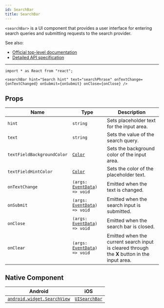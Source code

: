 ```yaml
---
id: SearchBar
title: SearchBar
---
```

<!-- contributors: [shirakaba, MisterBrownRSA, rigor789, ikoevska] -->

`<searchBar>` is a UI component that provides a user interface for entering search queries and submitting requests to the search provider.

See also:

* [Official top-level documentation](https://docs.nativescript.org/ui/components/search-bar)
* [Detailed API specification](https://docs.nativescript.org/api-reference/classes/_ui_search_bar_.searchbar)

---

```tsx
import * as React from "react";

<searchBar hint="Search hint" text="searchPhrase" onTextChange={onTextChanged} onSubmit={onSubmit} onClose={onClose} />
```

<!-- [> screenshots for=SearchBar <] -->

## Props

| Name | Type | Description |
|------|------|-------------|
| `hint` | `string` | Sets placeholder text for the input area.
| `text` | `string` | Sets the value of the search query.
| `textFieldBackgroundColor` | [`Color`](https://docs.nativescript.org/api-reference/classes/__nativescript_core_.color) | Sets the background color of the input area.
| `textFieldHintColor` | [`Color`](https://docs.nativescript.org/api-reference/classes/__nativescript_core_.color) | Sets the color of the placeholder text.
| `onTextChange` | `(args: `[`EventData`](https://docs.nativescript.org/api-reference/interfaces/__nativescript_core_.eventdata)`) => void` | Emitted when the text is changed.
| `onSubmit` | `(args: `[`EventData`](https://docs.nativescript.org/api-reference/interfaces/__nativescript_core_.eventdata)`) => void` | Emitted when the search input is submitted.
| `onClose` | `(args: `[`EventData`](https://docs.nativescript.org/api-reference/interfaces/__nativescript_core_.eventdata)`) => void` | Emitted when the search bar is closed.
| `onClear` | `(args: `[`EventData`](https://docs.nativescript.org/api-reference/interfaces/__nativescript_core_.eventdata)`) => void` | Emitted when the current search input is cleared through the **X** button in the input area.

## Native Component

| Android | iOS |
|---------|-----|
| [`android.widget.SearchView`](https://developer.android.com/reference/android/widget/SearchView.html)	| [`UISearchBar`](https://developer.apple.com/documentation/uikit/uisearchbar)
